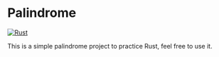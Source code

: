 # Palindrome

[![Rust](https://github.com/shackerd/palindrome/actions/workflows/rust.yml/badge.svg)](https://github.com/shackerd/palindrome/actions/workflows/rust.yml)

This is a simple palindrome project to practice Rust, feel free to use it.
